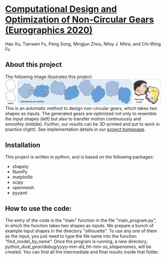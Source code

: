 # [Computational Design and Optimization of Non-Circular Gears (Eurographics 2020)](https://appsrv.cse.cuhk.edu.hk/~haoxu/projects/compute_gear/)
Hao Xu, Tianwen Fu, Peng Song, Mingjun Zhou, Niloy J. Mitra, and Chi-Wing Fu

## About this project
The following image illustrates this project:
![Our result](./image/teaser.png)
This is an automatic method to design non-circular gears, which takes two shapes as inputs.
The generated gears are optimized not only to resemble the input shapes (left) but also to transfer motion continuously and smoothly (middle). Further, our results can be 3D-printed and put to work in practice (right). 
See implementation details in our [project homepage](https://appsrv.cse.cuhk.edu.hk/~haoxu/projects/compute_gear/).

## Installation
This project is written in python, and is based on the following packages:
- shapely
- NumPy
- matplotlib
- scipy
- openmesh
- pyyaml

## How to use the code:
The entry of the code is the "main" function in the file "main_program.py", in which the function takes two shapes as inputs. 
We prepare a bunch of example input shapes in the directory "silhouette". To use any one of them as the input, you just need to type the file name into the function "find_model_by_name".
Once the program is running, a new directory,  *python_dual_gear/debug/yyyy-mm-dd_hh-mm-ss_shapenames*, will be created.
You can find all the intermediate and final results inside that folder.
